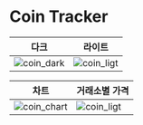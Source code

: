 # Coin Tracker

| 다크 | 라이트 |
| --- | --- | 
| ![coin_dark](/react-master-ts/public/coins_dark.png) | ![coin_ligt](/react-master-ts/public/coins_light.png) |

| 차트 | 거래소별 가격 |
| --- | --- | 
| ![coin_chart](/react-master-ts/public/coin_bitcoin_chart.png) | ![coin_ligt](/react-master-ts/public/coin_bitcoin_prices.png) |
